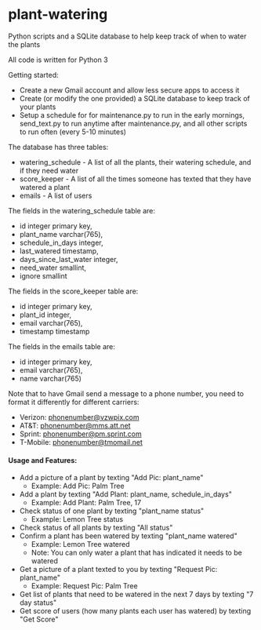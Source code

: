 # plant-watering
Python scripts and a SQLite database to help keep track of when to water the plants

All code is written for Python 3

Getting started:
  * Create a new Gmail account and allow less secure apps to access it
  * Create (or modify the one provided) a SQLite database to keep track of your plants
  * Setup a schedule for for maintenance.py to run in the early mornings, send_text.py to run anytime after maintenance.py, and all other scripts to run often (every 5-10 minutes)

The database has three tables:
  * watering_schedule   - A list of all the plants, their watering schedule, and if they need water
  * score_keeper        - A list of all the times someone has texted that they have watered a plant
  * emails              - A list of users

The fields in the watering_schedule table are:
  * id integer primary key,
  * plant_name varchar(765),
  * schedule_in_days integer,
  * last_watered timestamp,
  * days_since_last_water integer,
  * need_water smallint,
  * ignore smallint

The fields in the score_keeper table are:
  * id integer primary key,
  * plant_id integer,
  * email varchar(765),
  * timestamp timestamp

The fields in the emails table are:
  * id integer primary key,
  * email varchar(765),
  * name varchar(765)

Note that to have Gmail send a message to a phone number, you need to format it differently for different carriers:
  * Verizon: phonenumber@vzwpix.com
  * AT&T: phonenumber@mms.att.net
  * Sprint: phonenumber@pm.sprint.com
  * T-Mobile: phonenumber@tmomail.net

#### Usage and Features:
  * Add a picture of a plant by texting "Add Pic: plant_name"
    * Example: Add Pic: Palm Tree
  * Add a plant by texting "Add Plant: plant_name, schedule_in_days"
    * Example: Add Plant: Palm Tree, 17
  * Check status of one plant by texting "plant_name status"
    * Example: Lemon Tree status
  * Check status of all plants by texting "All status"
  * Confirm a plant has been watered by texting "plant_name watered"
    * Example: Lemon Tree watered
    * Note: You can only water a plant that has indicated it needs to be watered
  * Get a picture of a plant texted to you by texting "Request Pic: plant_name"
    * Example: Request Pic: Palm Tree
  * Get list of plants that need to be watered in the next 7 days by texting "7 day status"
  * Get score of users (how many plants each user has watered) by texting "Get Score"

